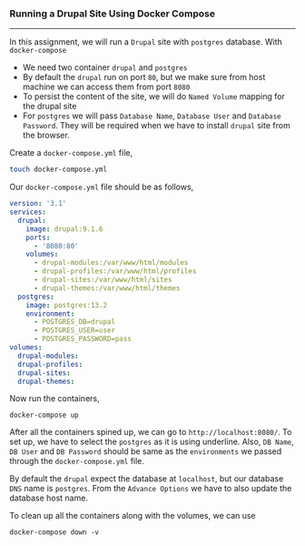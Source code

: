 ### Running a Drupal Site Using Docker Compose

---

In this assignment, we will run a `Drupal` site with `postgres` database. With `docker-compose`

- We need two container `drupal` and `postgres`
- By default the `drupal` run on port `80`, but we make sure from host machine we can access them from port `8080`
- To persist the content of the site, we will do `Named Volume` mapping for the drupal site
- For `postgres` we will pass `Database Name`, `Database User` and `Database Password`. They will be required when we have to install `drupal` site from the browser.

Create a `docker-compose.yml` file,

```bash
touch docker-compose.yml
```

Our `docker-compose.yml` file should be as follows,

```yml
version: '3.1'
services:
  drupal:
    image: drupal:9.1.6
    ports:
      - '8080:80'
    volumes:
      - drupal-modules:/var/www/html/modules
      - drupal-profiles:/var/www/html/profiles
      - drupal-sites:/var/www/html/sites
      - drupal-themes:/var/www/html/themes
  postgres:
    image: postgres:13.2
    environment:
      - POSTGRES_DB=drupal
      - POSTGRES_USER=user
      - POSTGRES_PASSWORD=pass
volumes:
  drupal-modules:
  drupal-profiles:
  drupal-sites:
  drupal-themes:
```

Now run the containers,

```docker
docker-compose up
```

After all the containers spined up, we can go to `http://localhost:8080/`. To set up, we have to select the `postgres` as it is using underline. Also, `DB Name`, `DB User` and `DB Password` should be same as the `environments` we passed through the `docker-compose.yml` file.

By default the `drupal` expect the database at `localhost`, but our database `DNS` name is `postgres`. From the `Advance Options` we have to also update the database host name.

To clean up all the containers along with the volumes, we can use

```docker
docker-compose down -v
```
